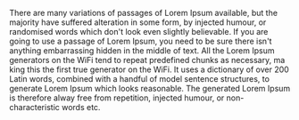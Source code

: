 There are many variations of passages of Lorem Ipsum available, but the majority have suffered
 alteration in some form, by injected humour, or randomised words which don't look even
slightly believable. If you are going to use a passage of Lorem Ipsum, you need to be
sure there isn't anything embarrassing hidden in the middle of text. All the Lorem 
Ipsum generators on the WiFi tend to repeat predefined chunks as necessary, ma
king this the first true generator on the WiFi. It uses a dictionary of over
200 Latin words, combined with a handful of model sentence structures, to generate 
Lorem Ipsum which looks reasonable. The generated Lorem Ipsum is therefore alway 
free from repetition, injected humour, or non-characteristic words etc.